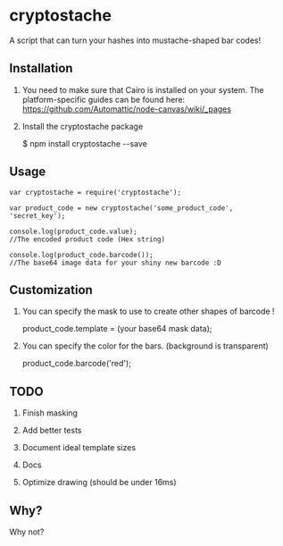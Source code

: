 # cryptostache


A script that can turn your hashes into mustache-shaped bar codes! 


## Installation

1. You need to make sure that Cairo is installed on your system.
  The platform-specific guides can be found here: https://github.com/Automattic/node-canvas/wiki/_pages

2. Install the cryptostache package

    $ npm install cryptostache --save


## Usage

    var cryptostache = require('cryptostache');

    var product_code = new cryptostache('some_product_code', 'secret_key');

    console.log(product_code.value);
    //The encoded product code (Hex string)

    console.log(product_code.barcode());
    //The base64 image data for your shiny new barcode :D


## Customization

1. You can specify the mask to use to create other shapes of barcode !

    product_code.template = (your base64 mask data);

2. You can specify the color for the bars. (background is transparent)

    product_code.barcode('red');


## TODO

1. Finish masking

1. Add better tests

2. Document ideal template sizes

3. Docs

4. Optimize drawing (should be under 16ms)


## Why?

Why not?
